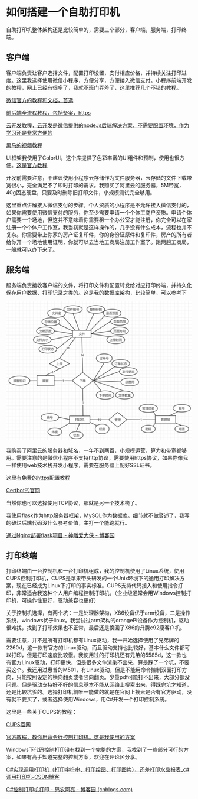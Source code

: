 # 如何搭建一个自助打印机

自助打印机整体架构还是比较简单的，需要三个部分，客户端，服务端，打印终端。

## 客户端
客户端负责让客户选择文件，配置打印设置，支付相应价格，并持续关注打印进度。这里我选择使用微信小程序，方便分享，方便接入微信支付。小程序前端开发的教程，网上已经有很多了，我就不班门弄斧了，这里推荐几个不错的教程。

[微信官方的教程和文档，首选](developers.weixin.qq.com/miniprogram/dev/framework/quickstart/getstart.html#申请账号)

[前后端全流程教程，包括备案，https](https://blog.csdn.net/JackieLeeWelas/article/details/89303306)

[云开发教程，云开发是微信提供的nodeJs后端解决方案，不需要配置环境，作为学习还是非常方便的](https://developers.weixin.qq.com/community/develop/article/doc/000c266faecb1802a420e8f4a66413)

[黑马的视频教程](https://www.bilibili.com/video/BV1834y1676P/?spm_id_from=333.337.search-card.all.click&vd_source=c4b113af3635381484ac1cc6db0e8123)

UI框架我使用了ColorUI，这个库提供了色彩丰富的UI组件和预制，使用也很方便。[这是官方教程](https://docs.xzeu.com/#/)

开发前需要注意，不建议使用小程序云存储作为文件服务器，云存储的文件下载带宽很小，完全满足不了即时打印的需求。我购买了阿里云的服务器，5M带宽，40g固态硬盘，只要及时删除旧打印文件，小规模测试完全够用。

这里重点讲解接入微信支付的步骤。个人资质的小程序是不允许接入微信支付的，如果你需要使用微信支付的服务，你至少需要申请一个个体工商户资质。申请个体户需要一个场地，但这并不意味着你需要租一个办公室才能注册，你完全可以在家注册一个个体户工作室，我当初就是这样操作的，几乎没有什么成本，流程也并不复杂。你需要带上你家的房产证复印件，你的身份证原件和复印件，房产的所有者给你开一个场地使用证明，你就可以去当地工商局注册工作室了。跑两趟工商局，一般就可以办下来了。

## 服务端
服务端负责接收客户端的文件，将打印文件和配置转发给对应打印终端，并持久化保存用户数据、打印记录之类的。这是我的数据库架构，比较简单，可以参考下

![数据库架构](asset/数据库结构.png)
 
我购买了阿里云的服务器和域名，一年不到两百，小规模运营，算力和带宽都够用。需要注意的是微信小程序不支持http协议，需要使用https协议，如果你像我一样使用web技术栈开发小程序，需要在服务器上配好SSL证书。

[这里有免费的https配置教程](https://cloud.tencent.com/developer/article/2328422)

[Certbot的官网](https://certbot.eff.org/)

当然你也可以选择使用TCP协议，那就是另一个技术栈了。

我使用flask作为http服务器框架，MySQL作为数据库。细节就不做赘述了，我写的破烂后端代码没什么参考价值，主打一个能跑就行。

[通过Nginx部署flask项目 - 神雕爱大侠 - 博客园](https://www.cnblogs.com/sdadx/p/10360208.html)

## 打印终端
打印终端由一台控制机和一台打印机组成，我的控制机使用了Linux系统，使用CUPS控制打印机，CUPS是苹果带头研发的一个Unix环境下的通用打印解决方案，现在已经成为Linux下打印的事实标准。CUPS支持代码接入和使用指令打印，非常适合我这种个人用户编程控制打印机。（企业级通常会用Windows控制打印机，可操作性更好，驱动兼容也更好）

关于控制机选择，有两个坑：一是处理器架构，X86设备优于arm设备，二是操作系统，windows优于linux。我尝试过arm架构的orangePi设备作为控制机，驱动很难找，找到了打印效果也不正常，最后还是换回了X86的升腾c92瘦客户机。

需要注意，并不是所有打印机都有Linux驱动，我一开始选择使用了兄弟牌的2260d，这一款有官方的Linux驱动，而且驱动支持也比较好，基本什么文件都可以打印，但是打印速度比较慢。我使用过的打印机还有兄弟的5585d，这一款也有官方Linux驱动，打印更快，但是很多文件渲染不出来，算是踩了一个坑，不要买这个。我还用过惠普的M501，有Linux驱动，但是不能用命令控制双面打印方向，只能按照设定的横向翻页或者竖向翻页。少量pdf可能打不出来，大部分都没问题。但是驱动支持好不好的信息基本不能从网络上搜索出来，得踩完坑才知道，还是比较坑爹的。选择打印机前唯一能做的就是在官网上搜索是否有官方驱动，没有就不要买了，或者选择使用Windows，用C#开发一个打印控制系统。

这里是一些关于CUPS的教程：

[CUPS官网](https://www.cups.org/documentation.html)

[官方教程，教你用命令行控制打印机。这是我使用的方案](https://www.cups.org/doc/options.html)

Windows下代码控制打印没有找到一个完整的方案，我找到了一些部分可行的方案，如果有高手知道完整的控制方案，欢迎在评论区分享。

[C#实现调用打印机（打印字符串、打印绘图、打印图片），还差打印水晶报表_c#调用打印机-CSDN博客](https://blog.csdn.net/weixin_42401291/article/details/83624081)

[C#控制打印机打印 - 码农阿亮 - 博客园 (cnblogs.com)](https://www.cnblogs.com/wml-it/p/15982300.html)
